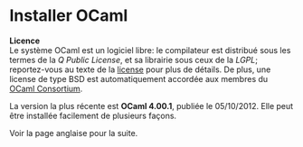 <!-- ((! set title Installer OCaml !)) ((! set documentation !)) -->

# Installer OCaml

**Licence**<br />
 Le système OCaml est un logiciel libre: le compilateur est distribué
sous les termes de la *Q Public License*, et sa librairie sous ceux de
la *LGPL*; reportez-vous au texte de la [license](license.html) pour
plus de détails. De plus, une license de type BSD est automatiquement
accordée aux membres du [OCaml Consortium](support.html#consortium).

La version la plus récente est **OCaml 4.00.1**, publiée le 05/10/2012.
Elle peut être installée facilement de plusieurs façons.

Voir la page anglaise pour la suite.


